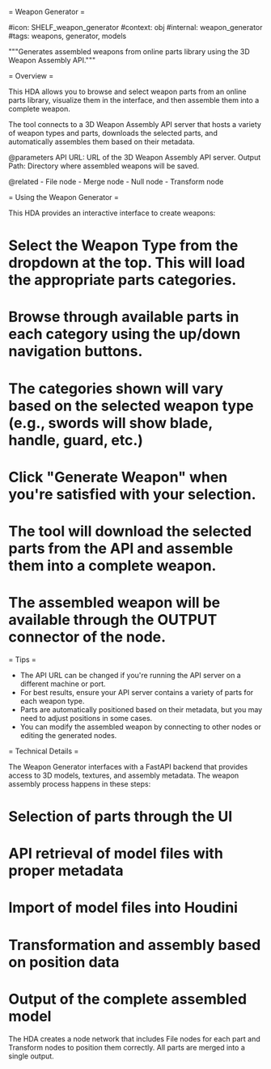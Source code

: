 = Weapon Generator =

#icon: SHELF_weapon_generator
#context: obj
#internal: weapon_generator
#tags: weapons, generator, models

"""Generates assembled weapons from online parts library using the 3D Weapon Assembly API."""

= Overview =

This HDA allows you to browse and select weapon parts from an online parts library,
visualize them in the interface, and then assemble them into a complete weapon.

The tool connects to a 3D Weapon Assembly API server that hosts a variety of weapon types
and parts, downloads the selected parts, and automatically assembles them based on their
metadata.

@parameters
    API URL:
        URL of the 3D Weapon Assembly API server.
    Output Path:
        Directory where assembled weapons will be saved.

@related
    - File node
    - Merge node
    - Null node
    - Transform node

= Using the Weapon Generator =

This HDA provides an interactive interface to create weapons:

# Select the Weapon Type from the dropdown at the top. This will load the appropriate parts categories.
# Browse through available parts in each category using the up/down navigation buttons.
# The categories shown will vary based on the selected weapon type (e.g., swords will show blade, handle, guard, etc.)
# Click "Generate Weapon" when you're satisfied with your selection.
# The tool will download the selected parts from the API and assemble them into a complete weapon.
# The assembled weapon will be available through the OUTPUT connector of the node.

= Tips =
    
* The API URL can be changed if you're running the API server on a different machine or port.
* For best results, ensure your API server contains a variety of parts for each weapon type.
* Parts are automatically positioned based on their metadata, but you may need to adjust positions in some cases.
* You can modify the assembled weapon by connecting to other nodes or editing the generated nodes.

= Technical Details =

The Weapon Generator interfaces with a FastAPI backend that provides access to 3D models, textures,
and assembly metadata. The weapon assembly process happens in these steps:

# Selection of parts through the UI
# API retrieval of model files with proper metadata
# Import of model files into Houdini
# Transformation and assembly based on position data
# Output of the complete assembled model

The HDA creates a node network that includes File nodes for each part and Transform nodes to position them
correctly. All parts are merged into a single output.